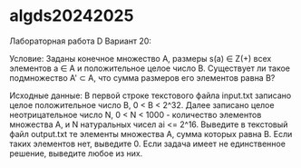 # algds20242025
Лабораторная работа D
Вариант 20:

Условие:
Заданы конечное множество A, размеры s(a) ∈ Z(+) всех элементов a ∈ A и
положительное целое число B. Существует ли такое подмножество A' ⊂ A, что сумма
размеров его элементов равна B?

Исходные данные:
В первой строке текстового файла input.txt записано целое положительное число B,
0 < B < 2^32. Далее записано целое неотрицательное число N, 0 < N < 1000 - количество
элементов множества A, и N натуральных чисел ai <= 2^16. Выведите в текстовый файл
output.txt те элементы множества A, сумма которых равна B. Если таких элементов нет,
выведите 0. Если задача имеет не единственное решение, выведите любое из них.
